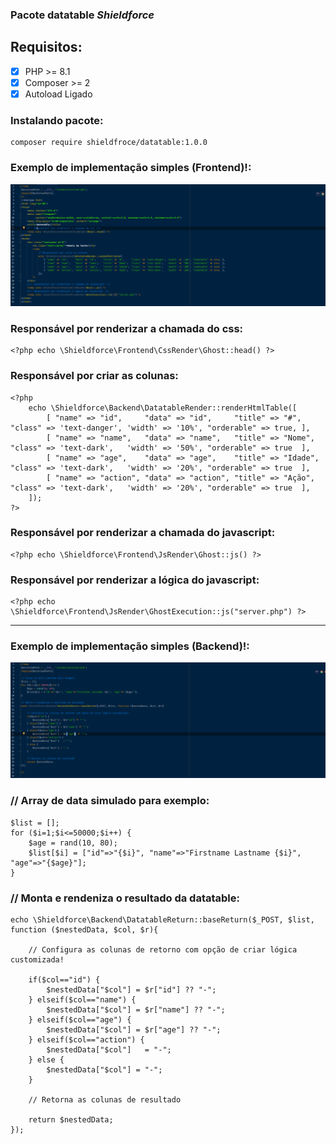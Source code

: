 ### Pacote datatable __*Shieldforce*__

## Requisitos:

- [x] PHP >= 8.1
- [x] Composer >= 2
- [x] Autoload Ligado

### Instalando pacote:
```
composer require shieldfroce/datatable:1.0.0
```

### Exemplo de implementação simples (Frontend)!:

![img.png](img.png)

### Responsável por renderizar a chamada do css:
```
<?php echo \Shieldforce\Frontend\CssRender\Ghost::head() ?>
```

### Responsável por criar as colunas:
```
<?php 
    echo \Shieldforce\Backend\DatatableRender::renderHtmlTable([
        [ "name" => "id",     "data" => "id",     "title" => "#",     "class" => 'text-danger', 'width' => '10%', "orderable" => true, ],
        [ "name" => "name",   "data" => "name",   "title" => "Nome",  "class" => 'text-dark',   'width' => '50%', "orderable" => true  ],
        [ "name" => "age",    "data" => "age",    "title" => "Idade", "class" => 'text-dark',   'width' => '20%', "orderable" => true  ],
        [ "name" => "action", "data" => "action", "title" => "Ação",  "class" => 'text-dark',   'width' => '20%', "orderable" => true  ],
    ]);
?>
```

### Responsável por renderizar a chamada do javascript:
```
<?php echo \Shieldforce\Frontend\JsRender\Ghost::js() ?>
```

### Responsável por renderizar a lógica do javascript:
```
<?php echo \Shieldforce\Frontend\JsRender\GhostExecution::js("server.php") ?>
```
---
### Exemplo de implementação simples (Backend)!:

![img_1.png](img_1.png)

### // Array de data simulado para exemplo:
```
$list = [];
for ($i=1;$i<=50000;$i++) {
    $age = rand(10, 80);
    $list[$i] = ["id"=>"{$i}", "name"=>"Firstname Lastname {$i}", "age"=>"{$age}"];
}
```

### // Monta e rendeniza o resultado da datatable:
```
echo \Shieldforce\Backend\DatatableReturn::baseReturn($_POST, $list, function ($nestedData, $col, $r){

    // Configura as colunas de retorno com opção de criar lógica customizada!
    
    if($col=="id") {
        $nestedData["$col"] = $r["id"] ?? "-";
    } elseif($col=="name") {
        $nestedData["$col"] = $r["name"] ?? "-";
    } elseif($col=="age") {
        $nestedData["$col"] = $r["age"] ?? "-";
    } elseif($col=="action") {
        $nestedData["$col"]   = "-";
    } else {
        $nestedData["$col"] = "-";
    }

    // Retorna as colunas de resultado
    
    return $nestedData;
});
```